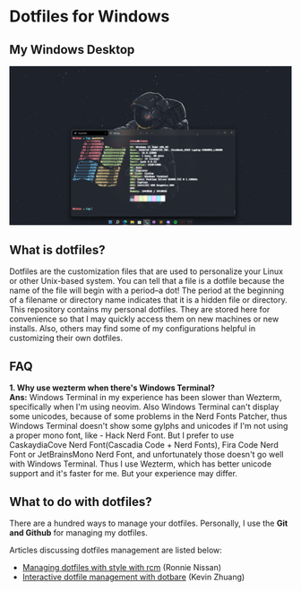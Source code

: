 # Dotfiles for Windows



## My Windows Desktop

![](./Desktop_Screenshot.png)



## What is dotfiles?

Dotfiles are the customization files that are used to personalize your Linux or other Unix-based system.  You can tell that a file is a dotfile because the name of the file will begin with a period–a dot!  The period at the beginning of a filename or directory name indicates that it is a hidden file or directory.  This repository contains my personal dotfiles.  They are stored here for convenience so that I may quickly access them on new machines or new installs.  Also, others may find some of my configurations helpful in customizing their own dotfiles.



## FAQ
**1. Why use wezterm when there's Windows Terminal?**  
**Ans:** Windows Terminal in my experience has been slower than Wezterm, specifically
when I'm using neovim. Also Windows Terminal can't display some unicodes, because
of some problems in the Nerd Fonts Patcher, thus Windows Terminal doesn't show some 
gylphs and unicodes if I'm not using a proper mono font, like - Hack Nerd Font. But
I prefer to use CaskaydiaCove Nerd Font(Cascadia Code + Nerd Fonts), Fira Code Nerd Font
or JetBrainsMono Nerd Font, and unfortunately those doesn't go well with Windows 
Terminal. Thus I use Wezterm, which has better unicode support and it's faster for me.
But your experience may differ.



## What to do with dotfiles?

There are a hundred ways to manage your dotfiles. Personally, I use the **Git and Github** for managing my dotfiles. 

Articles discussing dotfiles management are listed below:

- [Managing dotfiles with style with rcm](https://distrotube.com/guest-articles/managing-dotfiles-with-rcm.html) (Ronnie Nissan)
- [Interactive dotfile management with dotbare](https://distrotube.com/guest-articles/interactive-dotfile-management-dotbare.html) (Kevin Zhuang)
